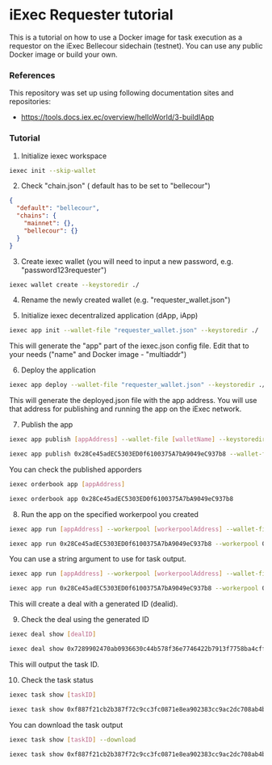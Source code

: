# iExec Requester tutorial
This is a tutorial on how to use a Docker image for task execution as a requestor on the iExec Bellecour sidechain (testnet).
You can use any public Docker image or build your own.

### References
This repository was set up using following documentation sites and repositories:
- https://tools.docs.iex.ec/overview/helloWorld/3-buildIApp


### Tutorial
1. Initialize iexec workspace
```bash
iexec init --skip-wallet
```

2. Check "chain.json" ( default has to be set to "bellecour")
```json
{
  "default": "bellecour",
  "chains": {
    "mainnet": {},
    "bellecour": {}
  }
}
```

3. Create iexec wallet (you will need to input a new password, e.g. "password123requester")
```bash
iexec wallet create --keystoredir ./
```

4. Rename the newly created wallet (e.g. "requester_wallet.json")

5. Initialize iexec decentralized application (dApp, iApp)
```bash
iexec app init --wallet-file "requester_wallet.json" --keystoredir ./
```

This will generate the "app" part of the iexec.json config file. Edit that to your needs ("name" and Docker image - "multiaddr")

6. Deploy the application
```bash
iexec app deploy --wallet-file "requester_wallet.json" --keystoredir ./
```
This will generate the deployed.json file with the app address. You will use that address for publishing and running the app on the iExec network.

7. Publish the app
```bash
iexec app publish [appAddress] --wallet-file [walletName] --keystoredir ./
```

```bash
iexec app publish 0x28Ce45adEC5303ED0f6100375A7bA9049eC937b8 --wallet-file "requester_wallet.json" --keystoredir ./
```

You can check the published apporders

```bash
iexec orderbook app [appAddress]
```

```bash
iexec orderbook app 0x28Ce45adEC5303ED0f6100375A7bA9049eC937b8
```

8. Run the app on the specified workerpool you created
```bash
iexec app run [appAddress] --workerpool [workerpoolAddress] --wallet-file [walletName] --keystoredir ./
```

```bash
iexec app run 0x28Ce45adEC5303ED0f6100375A7bA9049eC937b8 --workerpool 0x767eb830fd670d221C761b0c144a33Ec39a5902E --wallet-file "requester_wallet.json" --keystoredir ./
```

You can use a string argument to use for task output.

```bash
iexec app run [appAddress] --workerpool [workerpoolAddress] --wallet-file [walletName] --keystoredir ./ --args [StringArgument]
```

```bash
iexec app run 0x28Ce45adEC5303ED0f6100375A7bA9049eC937b8 --workerpool 0x767eb830fd670d221C761b0c144a33Ec39a5902E --wallet-file "requester_wallet.json" --keystoredir ./ --args MyArgument
```

This will create a deal with a generated ID (dealid).

9. Check the deal using the generated ID
```bash
iexec deal show [dealID]
```

```bash
iexec deal show 0x7289902470ab0936630c44b578f36e7746422b7913f7758ba4cffcb01d0b505b
```

This will output the task ID.

10. Check the task status
```bash
iexec task show [taskID]
```

```bash
iexec task show 0xf887f21cb2b387f72c9cc3fc0871e8ea902383cc9ac2dc708ab4b9fdfba76295
```

You can download the task output

```bash
iexec task show [taskID] --download
```

```bash
iexec task show 0xf887f21cb2b387f72c9cc3fc0871e8ea902383cc9ac2dc708ab4b9fdfba76295 --download
```
